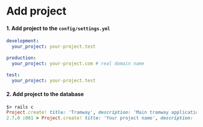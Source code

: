 # Add project

#### 1. Add project to the `config/settings.yml`

```yaml
development:
  your_project: your-project.test
  
production:
  your_project: your-project.com # real domain name
  
test:
  your_project: your-project.test
```

#### 2. Add project to the database

```ruby
$> rails c
Project.create! title: 'Tramway', description: 'Main tramway application', url: 'tramway.test'
2.7.0 :001 > Project.create! title: 'Your project name', description: 'This is my application', url: 'your-project.com'
```

